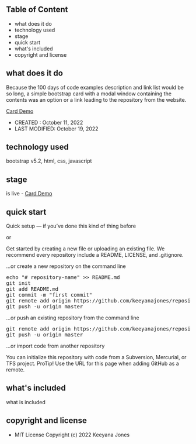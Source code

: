 
## Table of Content
- what does it do
- technology used
- stage
- quick start
- what's included
- copyright and license

## what does it do
Because the 100 days of code examples description and link list would be so long, a simple bootstrap card with a modal window containing the contents was an option or a link leading to the repository from the website.  

[Card Demo](https://keeyanajones.github.io/other/card-demo.html)

- CREATED : October 11, 2022 
- LAST MODIFIED: October 19, 2022

## technology used
bootstrap v5.2, html, css, javascript

## stage
is live - [Card Demo](https://keeyanajones.github.io/other/card-demo.html)

## quick start
Quick setup — if you’ve done this kind of thing before

or

Get started by creating a new file or uploading an existing file. We recommend every repository include a README, LICENSE, and .gitignore.

…or create a new repository on the command line

<pre>
echo "# repository-name" >> README.md
git init
git add README.md
git commit -m "first commit"
git remote add origin https://github.com/keeyanajones/repository-name.git
git push -u origin master
</pre>                

…or push an existing repository from the command line

<pre>
git remote add origin https://github.com/keeyanajones/repository-name.git
git push -u origin master
</pre>

…or import code from another repository

You can initialize this repository with code from a Subversion, Mercurial, or TFS project.
ProTip! Use the URL for this page when adding GitHub as a remote.

## what's included
what is included

## copyright and license
 - MIT License Copyright (c) 2022 Keeyana Jones
